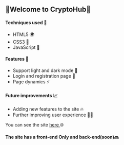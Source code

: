   <h2>🚨Welcome to CryptoHub🚨</h2>
  <h4>Techniques used 🚀</h4>
  <ul>
   <li>HTML5 🌍</li>
   <li>CSS3 🎨</li>
   <li>JavaScript 💾</li>
  </ul>
  <h4>Features 🌟</h4>
  <ul>
   <li>Support light and dark mode 🌙</li>
   <li>Login and registration page 🔐</li>
   <li>Page dynamics ⚡</li>
  </ul>
  <h4>Future improvements 📈</h4>
  <ul>
   <li>Adding new features to the site 🔥</li>
   <li>Further improving user experience 🧑‍💻</li>
  </ul>
  <p>
   You can see the site
   <a href="https://cryptohub-ffd25.web.app/" target="_blank">here </a>
   🌐
  </p>
<h4>The site has a front-end 
Only and back-end(soon)🔜</h4>
